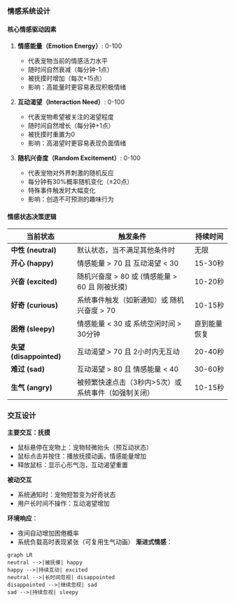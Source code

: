 ### 情感系统设计

#### 核心情感驱动因素
1. **情感能量（Emotion Energy）**: 0-100
   - 代表宠物当前的情感活力水平
   - 随时间自然衰减（每分钟-1点）
   - 被抚摸时增加（每次+15点）
   - 影响：高能量时更容易表现积极情绪

2. **互动渴望（Interaction Need）**: 0-100
   - 代表宠物希望被关注的渴望程度
   - 随时间自然增长（每分钟+1点）
   - 被抚摸时重置为0
   - 影响：高渴望时更容易表现负面情绪

3. **随机兴奋度（Random Excitement）**: 0-100
   - 代表宠物对外界刺激的随机反应
   - 每分钟有30%概率随机变化（±20点）
   - 特殊事件触发时大幅变化
   - 影响：创造不可预测的趣味行为

#### 情感状态决策逻辑

| 当前状态             | 触发条件                                                                 | 持续时间       |
|----------------------|--------------------------------------------------------------------------|---------------|
| **中性 (neutral)**   | 默认状态，当不满足其他条件时                                              | 无限          |
| **开心 (happy)**     | 情感能量 > 70 且 互动渴望 < 30                                           | 15-30秒       |
| **兴奋 (excited)**   | 随机兴奋度 > 80 或 (情感能量 > 60 且 刚被抚摸)                           | 10-20秒       |
| **好奇 (curious)**   | 系统事件触发（如新通知）或 随机兴奋度 > 70                                | 10-15秒       | 
| **困倦 (sleepy)**    | 情感能量 < 30 或 系统空闲时间 > 30分钟                                    | 直到能量恢复   | 
| **失望 (disappointed)** | 互动渴望 > 70 且 2小时内无互动                                           | 20-40秒       | 
| **难过 (sad)**       | 互动渴望 > 80 且 情感能量 < 40                                           | 30-60秒       | 
| **生气 (angry)**     | 被频繁快速点击（3秒内>5次）或 系统事件（如强制关闭）                       | 10-15秒       | 

### 交互设计
**主要交互：抚摸**
   - 鼠标悬停在宠物上：宠物轻微抬头（预互动状态）
   - 鼠标点击并按住：播放抚摸动画，情感能量增加
   - 释放鼠标：显示心形气泡，互动渴望重置

**被动交互**
   - 系统通知时：宠物短暂变为好奇状态
   - 用户长时间不操作：互动渴望增加

**环境响应**：
   - 夜间自动增加困倦概率
   - 系统负载高时表现紧张（可复用生气动画）
**渐进式情感**：
   ```mermaid
   graph LR
   neutral -->|被抚摸| happy
   happy -->|持续互动| excited
   neutral -->|长时间忽视| disappointed
   disappointed -->|继续忽视| sad
   sad -->|持续忽视| sleepy
   ```
